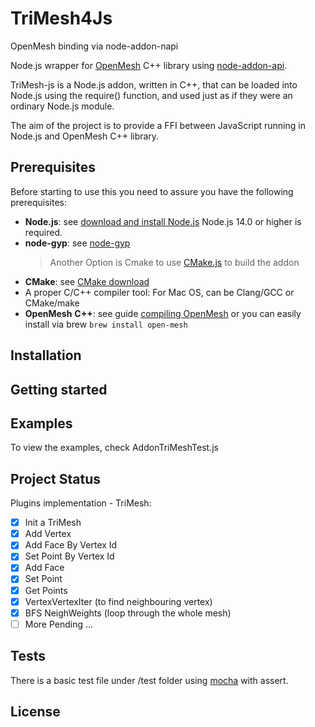 # TriMesh4Js

OpenMesh binding via node-addon-napi

Node.js wrapper for [OpenMesh](https://www.graphics.rwth-aachen.de:9000/OpenMesh/OpenMesh) C++ library using [node-addon-api](https://github.com/nodejs/node-addon-api).

TriMesh-js is a Node.js addon, written in C++, that can be loaded into Node.js using the require() function, and used just as if they were an ordinary Node.js module.

The aim of the project is to provide a FFI between JavaScript running in Node.js and OpenMesh C++ library.

## Prerequisites

Before starting to use this you need to assure you have the following prerequisites:

- **Node.js**: see [download and install Node.js](https://nodejs.org/en/download/) Node.js 14.0 or higher is required.
- **node-gyp**: see [node-gyp](https://github.com/nodejs/node-gyp)
  > Another Option is Cmake to use [CMake.js](https://github.com/cmake-js/cmake-js) to build the addon
- **CMake**: see [CMake download](https://cmake.org/download/)
- A proper C/C++ compiler tool: For Mac OS, can be Clang/GCC or CMake/make
- **OpenMesh** **C++**: see guide [compiling OpenMesh](https://www.graphics.rwth-aachen.de/media/openmesh_static/Documentations/OpenMesh-7.0-Documentation/a03933.html)
  or you can easily install via brew `brew install open-mesh`

## Installation

## Getting started

## Examples

To view the examples, check AddonTriMeshTest.js

## Project Status

Plugins implementation - TriMesh:

- [x] Init a TriMesh
- [x] Add Vertex
- [x] Add Face By Vertex Id
- [x] Set Point By Vertex Id
- [x] Add Face
- [x] Set Point
- [x] Get Points
- [x] VertexVertexIter (to find neighbouring vertex)
- [x] BFS NeighWeights (loop through the whole mesh)
- [ ] More Pending ...

## Tests

There is a basic test file under /test folder using [mocha](https://mochajs.org) with assert.

## License
